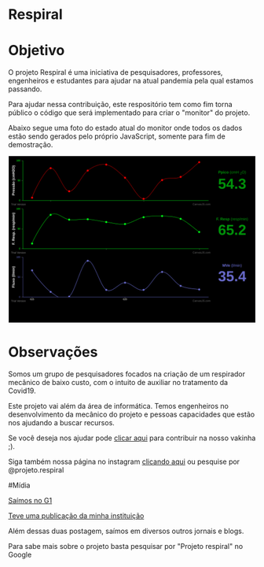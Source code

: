 # Respiral

<h1>Objetivo</h1>

<p>O projeto Respiral é uma iniciativa de pesquisadores, professores, engenheiros e estudantes para ajudar na atual 
pandemia pela qual estamos passando.</p>

<p>Para ajudar nessa contribuição, este respositório tem como fim torna público o código que será implementado para 
criar o "monitor" do projeto.</p>

<p>Abaixo segue uma foto do estado atual do monitor onde todos os dados estão sendo gerados pelo próprio JavaScript, somente
para fim de demostração.</p>

<img src="respiral.png"/>

# Observações
<p> Somos um grupo de pesquisadores focados na criação de um respirador mecânico de baixo custo, 
com o intuito de auxiliar no tratamento da Covid19.</p>

<p> Este projeto vai além da área de informática. Temos engenheiros no desenvolvimento da mecânico do projeto e pessoas 
capacidades que estão nos ajudando a buscar recursos. </p>

<p>Se você deseja nos ajudar pode  
<a href="https://www.vakinha.com.br/vaquinha/respiral-respirador-pulmonar?utm_campaign=new_contribution_whatsapp&utm_content=976125&utm_medium=email&utm_source=VKTransacional">clicar aqui</a> 
para contribuir na nosso vakinha ;).
</p>

<p>Siga também nossa página no instagram <a href="https://www.instagram.com/projeto.respiral/"> clicando aqui</a>
ou pesquise por @projeto.respiral
</p>

#Mídia

<a href = "https://g1.globo.com/al/alagoas/video/teste-mostra-respiral-20-funcionando-equipamento-foi-criado-por-pesquisadores-de-al-8638869.ghtml"> <p>Saímos no G1</p></a>
<a href = "https://www2.ifal.edu.br/noticias/respirador-mecanico-de-baixo-custo-e-produzido-com-ajuda-de-professor-e-estudante-do-ifal"><p>Teve uma publicação da minha instituição</p></a>

<p> Além dessas duas postagem, saímos em diversos outros jornais e blogs.</p>
<p> Para sabe mais sobre o projeto basta pesquisar por "Projeto respiral" no Google</p>
